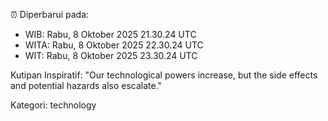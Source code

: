 ⏰ Diperbarui pada:
- WIB: Rabu, 8 Oktober 2025 21.30.24 UTC
- WITA: Rabu, 8 Oktober 2025 22.30.24 UTC
- WIT: Rabu, 8 Oktober 2025 23.30.24 UTC

Kutipan Inspiratif:
"Our technological powers increase, but the side effects and potential hazards also escalate."


Kategori: technology

